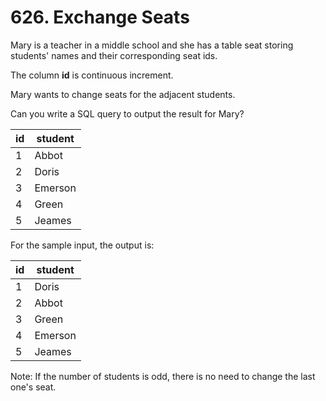 # 626. Exchange Seats

Mary is a teacher in a middle school and she has a table seat storing students' names and their corresponding seat ids.

The column **id** is continuous increment.

Mary wants to change seats for the adjacent students.

Can you write a SQL query to output the result for Mary?

|    id   | student |
|---|---|
|    1    | Abbot   |
|    2    | Doris   |
|    3    | Emerson |
|    4    | Green   |
|    5    | Jeames  |

For the sample input, the output is:

|    id   | student |
|---|---|
|    1    | Doris   |
|    2    | Abbot   |
|    3    | Green   |
|    4    | Emerson |
|    5    | Jeames  |

Note:
If the number of students is odd, there is no need to change the last one's seat.
